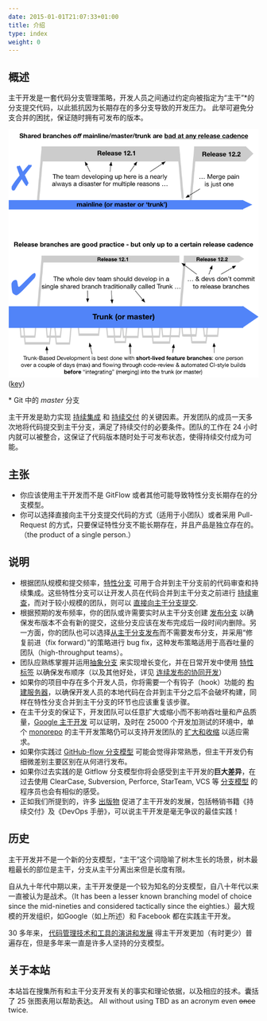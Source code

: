 ```yaml
---
date: 2015-01-01T21:07:33+01:00
title: 介绍
type: index
weight: 0
---
```


<!-- print <h1 style="color: white; padding: 32px 20px 72px; background-image:url(/images/LogoSlim.png); background-repeat: no-repeat; background-size: 100% auto"><span style="background-color: #5677fc">Introduction</span></h1> print -->

## 概述
主干开发是一套代码分支管理策略，开发人员之间通过约定向被指定为“主干”*的分支提交代码，以此抵抗因为长期存在的多分支导致的开发压力。 此举可避免分支合并的困扰，保证随时拥有可发布的版本。

![](trunk1.png)
([key](/key/))


 &ast; Git 中的 *master* 分支


主干开发是助力实现 [持续集成](/continuous-integration/) 和 [持续交付](/continuous-delivery/) 的关键因素。开发团队的成员一天多次地将代码提交到主干分支，满足了持续交付的必要条件。团队的工作在 24 小时内就可以被整合，这保证了代码版本随时处于可发布状态，使得持续交付成为可能。

## 主张

- 你应该使用主干开发而不是 GitFlow 或者其他可能导致特性分支长期存在的分支模型。
- 你可以选择直接向主干分支提交代码的方式（适用于小团队）或者采用 Pull-Request 的方式，只要保证特性分支不能长期存在，并且产品是独立存在的。（the product of a single person.）

## 说明

- 根据团队规模和提交频率，[特性分支](/short-lived-feature-branches/) 可用于合并到主干分支前的代码审查和持续集成。这些特性分支可以让开发人员在代码合并到主干分支之前进行 [持续审查](/continuous-review/)，而对于较小规模的团队，则可以 [直接向主干分支提交](/committing-straight-to-the-trunk/).
- 根据预期的发布频率，你的团队或许需要实时从主干分支创建 [发布分支](/branch-for-release/) 以确保发布版本不会有新的提交，这些分支应该在发布完成后一段时间内删除。另一方面，你的团队也可以选择[从主干分支发布](/release-from-trunk/)而不需要发布分支，并采用“修复前进（fix forward）”的策略进行 bug fix，这种发布策略适用于高吞吐量的团队（high-throughput teams）。
- 团队应熟练掌握并运用[抽象分支](/branch-by-abstraction/) 来实现增长变化，并在日常开发中使用 [特性标签](/feature-flags/) 以确保发布顺序（以及其他好处，详见 [连续发布的协同开发](/concurrent-development-of-consecutive-releases/)）
- 如果你的项目中存在多个开发人员，你将需要一个有钩子（hook）功能的 [构建服务器](/continuous-integration/)，以确保开发人员的本地代码在合并到主干分之后不会破坏构建，同样在特性分支合并到主干分支的环节也应该重复该步骤。
- 在主干分支的保证下，开发团队可以任意扩大或缩小而不影响吞吐量和产品质量，[Google 主干开发](/game-changers/index.html#google-revealing-their-monorepo-trunk-2016) 可以证明，及时在 25000 个开发加测试的环境中，单个 [monorepo](/monorepo/) 的主干开发策略仍可以支持开发团队的 [扩大和收缩](/expanding-contracting-monorepos/) 以适应需求。
- 如果你实践过 [GitHub-flow 分支模型](/alternative-branching-models/index.html#modern-claimed-high-throughput-branching-models) 可能会觉得非常熟悉，但主干开发仍有细微差别主要区别在从何进行发布。
- 如果你过去实践的是 Gitflow 分支模型你将会感受到主干开发的**巨大差异**，在过去使用 ClearCase, Subversion, Perforce, StarTeam, VCS 等 [分支模型](/alternative-branching-models/index.html#legacy-branching-models) 的程序员也会有相似的感受。
- 正如我们所提到的，许多 [出版物](/publications/) 促进了主干开发的发展，包括畅销书籍《持续交付》及《DevOps 手册》，可以说主干开发是毫无争议的最佳实践！

## 历史

主干开发并不是一个新的分支模型，“主干”这个词隐喻了树木生长的场景，树木最粗最长的部位是主干，分支从主干分离出来但是长度有限。

自从九十年代中期以来，主干开发便是一个较为知名的分支模型，自八十年代以来一直被认为是战术。（It has been a lesser known branching model of choice since the mid-nineties and considered tactically since the eighties.）最大规模的开发组织，如Google（如上所述）和 Facebook 都在实践主干开发。

30 多年来， [代码管理技术和工具的演讲和发展](/game-changers/) 得主干开发更加（有时更少）普遍存在，但是多年来一直是许多人坚持的分支模型。

## 关于本站

本站旨在搜集所有和主干分支开发有关的事实和理论依据，以及相应的技术。囊括了 25 张图表用以帮助表达。 All without using TBD as an acronym even ~~once~~ twice.
